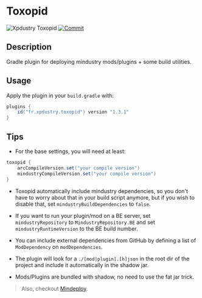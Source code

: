 # Toxopid

![Xpdustry Toxopid](https://repo.xpdustry.fr/api/badge/latest/releases/fr/xpdustry/toxopid?color=00FFFF&name=Toxopid&prefix=v)
[![Commit](https://github.com/Xpdustry/Toxopid/actions/workflows/build.yml/badge.svg?branch=master)](https://github.com/Xpdustry/Toxopid/actions/workflows/build.yml)

## Description

Gradle plugin for deploying mindustry mods/plugins + some build utilities.

## Usage

Apply the plugin in your `build.gradle` with:

```gradle
plugins {
    id("fr.xpdustry.toxopid") version "1.3.1"
}
```

## Tips

- For the base settings, you will need at least:

```gradle
toxopid {
    arcCompileVersion.set("your compile version")
    mindustryCompileVersion.set("your compile version")
}
```

- Toxopid automatically include mindustry dependencies, so you don't have to worry about that in your build script
  anymore, but if you wish to disable that, set `mindustryBuildDependencies` to `false`.

- If you want to run your plugin/mod on a BE server, set `mindustryRepository` to `MindustryRepository.BE` and
  set `mindustryRuntimeVersion` to the BE build number.

- You can include external dependencies from GitHub by defining a list of `ModDependency` on `modDependencies`.

- The plugin will look for a `./[mod|plugin].[h]json` in the root dir of the project and include it automatically in the
  shadow jar.

- Mods/Plugins are bundled with shadow, no need to use the fat jar trick.

> Also, checkout [Mindeploy](https://github.com/NiChrosia/Mindeploy).

